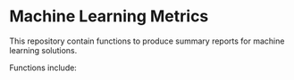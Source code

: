 # Machine Learning Metrics
 
This repository contain functions to produce summary reports for machine learning solutions.

Functions include:



